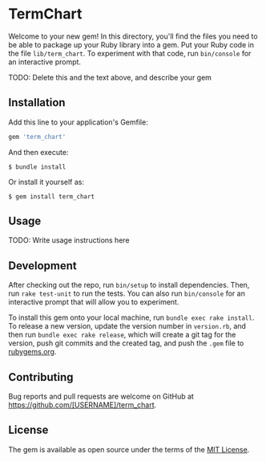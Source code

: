 # TermChart

Welcome to your new gem! In this directory, you'll find the files you need to be able to package up your Ruby library into a gem. Put your Ruby code in the file `lib/term_chart`. To experiment with that code, run `bin/console` for an interactive prompt.

TODO: Delete this and the text above, and describe your gem

## Installation

Add this line to your application's Gemfile:

```ruby
gem 'term_chart'
```

And then execute:

    $ bundle install

Or install it yourself as:

    $ gem install term_chart

## Usage

TODO: Write usage instructions here

## Development

After checking out the repo, run `bin/setup` to install dependencies. Then, run `rake test-unit` to run the tests. You can also run `bin/console` for an interactive prompt that will allow you to experiment.

To install this gem onto your local machine, run `bundle exec rake install`. To release a new version, update the version number in `version.rb`, and then run `bundle exec rake release`, which will create a git tag for the version, push git commits and the created tag, and push the `.gem` file to [rubygems.org](https://rubygems.org).

## Contributing

Bug reports and pull requests are welcome on GitHub at https://github.com/[USERNAME]/term_chart.

## License

The gem is available as open source under the terms of the [MIT License](https://opensource.org/licenses/MIT).
